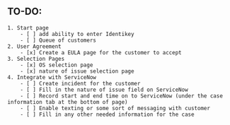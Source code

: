 ## TO-DO:
	1. Start page
		- [ ] add ability to enter Identikey
		- [ ] Queue of customers
	2. User Agreement
		- [x] Create a EULA page for the customer to accept
	3. Selection Pages
		- [x] OS selection page
		- [x] nature of issue selection page
	4. Integrate with ServiceNow
		- [ ] Create incident for the customer
		- [ ] Fill in the nature of issue field on ServiceNow
		- [ ] Record start and end time on to ServiceNow (under the case information tab at the bottom of page)
		- [ ] Enable texting or some sort of messaging with customer
		- [ ] Fill in any other needed information for the case